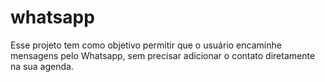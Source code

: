 # whatsapp

Esse projeto tem como objetivo permitir que o usuário encaminhe mensagens pelo Whatsapp, sem precisar adicionar o contato diretamente na sua agenda. 

